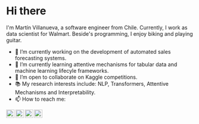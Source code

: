 # Hi there 

I'm Martín Villanueva, a software engineer from Chile. Currently, I work as data scientist for Walmart. Beside's programming, I enjoy biking and playing guitar.

- 🚀  I’m currently working on the development of automated sales forecasting systems.
- 🌱  I’m currently learning attentive mechanisms for tabular data and machine learning lifecyle frameworks.
- 🦾  I’m open to collaborate on Kaggle competitions. 
- 📚  My research interests include: NLP, Transformers, Attentive Mechanisms and Interpretability.
- 📫  How to reach me: 

<a href="https://t.me/mavillan">
  <img align="left" alt="mavillan's Telegram" width="22px" src="https://cdn.jsdelivr.net/npm/simple-icons@v3/icons/telegram.svg" />
</a>
<a href="https://www.linkedin.com/in/mavillan/">
  <img align="left" alt="mavillan's LinkdeIN" width="22px" src="https://cdn.jsdelivr.net/npm/simple-icons@v3/icons/linkedin.svg" />
</a>
<a href="https://www.kaggle.com/mavillan">
  <img align="left" alt="mavillan's Kaggle" width="22px" src="https://cdn.jsdelivr.net/npm/simple-icons@v3/icons/kaggle.svg" />
</a>
<a href="https://stackoverflow.com/users/2736583/mavillan">
  <img align="left" alt="mavillan's Stackoverflow" width="22px" src="https://cdn.jsdelivr.net/npm/simple-icons@v3/icons/stackoverflow.svg" />
</a>
<br />
